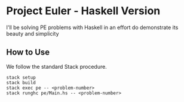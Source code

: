 # Project Euler - Haskell Version

I'll be solving PE problems with Haskell in an effort do demonstrate its beauty
and simplicity

## How to Use

We follow the standard Stack procedure.

```
stack setup
stack build
stack exec pe -- <problem-number>
stack runghc pe/Main.hs -- <problem-number>
```
